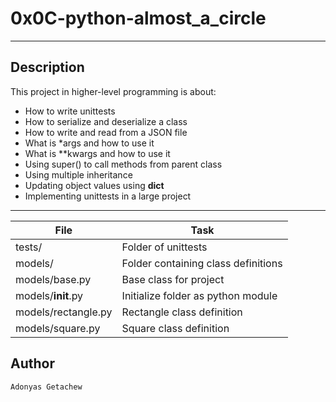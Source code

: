 # 0x0C-python-almost_a_circle
---
## Description

This project in higher-level programming is about:
* How to write unittests
* How to serialize and deserialize a class
* How to write and read from a JSON file
* What is *args and how to use it
* What is **kwargs and how to use it
* Using super() to call methods from parent class
* Using multiple inheritance
* Updating object values using __dict__
* Implementing unittests in a large project

---
File|Task
---|---
tests/ | Folder of unittests
models/ | Folder containing class definitions
models/base.py | Base class for project
models/__init__.py | Initialize folder as python module
models/rectangle.py | Rectangle class definition
models/square.py | Square class definition

## Author
`Adonyas Getachew`
